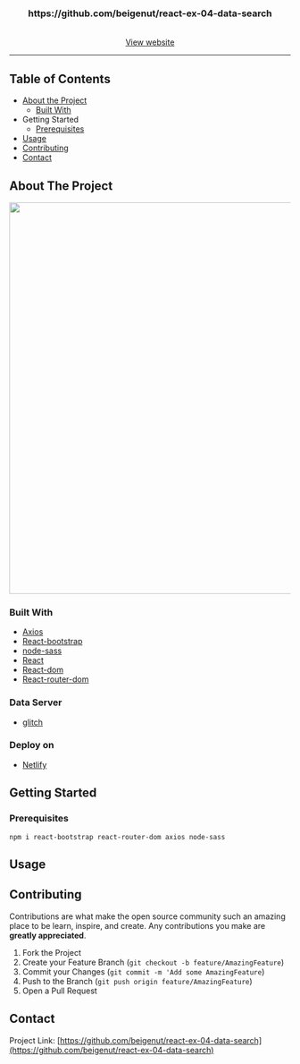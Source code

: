 <p align="center">
  <h3 align="center">https://github.com/beigenut/react-ex-04-data-search</h3>
  <p align="center">
  <br> <a href="#"> View website</a> <br>
</p>
</p>

_ _ _


## Table of Contents

* [About the Project](#about-the-project)
  * [Built With](#built-with)
* Getting Started
  * [Prerequisites](#prerequisites)
* [Usage](#usage)
* [Contributing](#contributing)
* [Contact](#contact)

## About The Project

<img src="https://drive.google.com/uc?export=view&id=17TC7G-730wLkTwbZuYJ1vu3uESVDkoEs" width="700px">


### Built With
* [Axios](https://github.com/axios/axios)
* [React-bootstrap](https://react-bootstrap.github.io/)
* [node-sass](https://github.com/sass/node-sass)
* [React](https://reactjs.org/)
* [React-dom](https://www.npmjs.com/package/react-dom)
* [React-router-dom](https://www.npmjs.com/package/react-router-dom)

### Data Server 
* [glitch](https://glitch.com)

### Deploy on
* [Netlify](https://netlify.com)


<!-- GETTING STARTED -->
## Getting Started

### Prerequisites
 
`npm i react-bootstrap react-router-dom axios node-sass`

<!-- USAGE EXAMPLES -->
## Usage


<!-- CONTRIBUTING -->
## Contributing

Contributions are what make the open source community such an amazing place to be learn, inspire, and create. Any contributions you make are **greatly appreciated**.

1. Fork the Project
2. Create your Feature Branch (`git checkout -b feature/AmazingFeature`)
3. Commit your Changes (`git commit -m 'Add some AmazingFeature`)
4. Push to the Branch (`git push origin feature/AmazingFeature`)
5. Open a Pull Request



<!-- CONTACT -->
## Contact

Project Link: [https://github.com/beigenut/react-ex-04-data-search](https://github.com/beigenut/react-ex-04-data-search)
